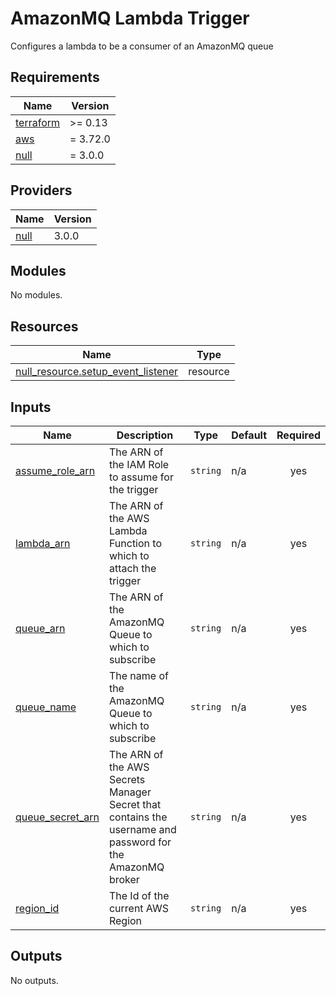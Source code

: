 # AmazonMQ Lambda Trigger

Configures a lambda to be a consumer of an AmazonMQ queue

<!-- BEGIN_TF_DOCS -->
## Requirements

| Name | Version |
|------|---------|
| <a name="requirement_terraform"></a> [terraform](#requirement\_terraform) | >= 0.13 |
| <a name="requirement_aws"></a> [aws](#requirement\_aws) | = 3.72.0 |
| <a name="requirement_null"></a> [null](#requirement\_null) | = 3.0.0 |

## Providers

| Name | Version |
|------|---------|
| <a name="provider_null"></a> [null](#provider\_null) | 3.0.0 |

## Modules

No modules.

## Resources

| Name | Type |
|------|------|
| [null_resource.setup_event_listener](https://registry.terraform.io/providers/hashicorp/null/3.0.0/docs/resources/resource) | resource |

## Inputs

| Name | Description | Type | Default | Required |
|------|-------------|------|---------|:--------:|
| <a name="input_assume_role_arn"></a> [assume\_role\_arn](#input\_assume\_role\_arn) | The ARN of the IAM Role to assume for the trigger | `string` | n/a | yes |
| <a name="input_lambda_arn"></a> [lambda\_arn](#input\_lambda\_arn) | The ARN of the AWS Lambda Function to which to attach the trigger | `string` | n/a | yes |
| <a name="input_queue_arn"></a> [queue\_arn](#input\_queue\_arn) | The ARN of the AmazonMQ Queue to which to subscribe | `string` | n/a | yes |
| <a name="input_queue_name"></a> [queue\_name](#input\_queue\_name) | The name of the AmazonMQ Queue to which to subscribe | `string` | n/a | yes |
| <a name="input_queue_secret_arn"></a> [queue\_secret\_arn](#input\_queue\_secret\_arn) | The ARN of the AWS Secrets Manager Secret that contains the username and password for the AmazonMQ broker | `string` | n/a | yes |
| <a name="input_region_id"></a> [region\_id](#input\_region\_id) | The Id of the current AWS Region | `string` | n/a | yes |

## Outputs

No outputs.
<!-- END_TF_DOCS -->
